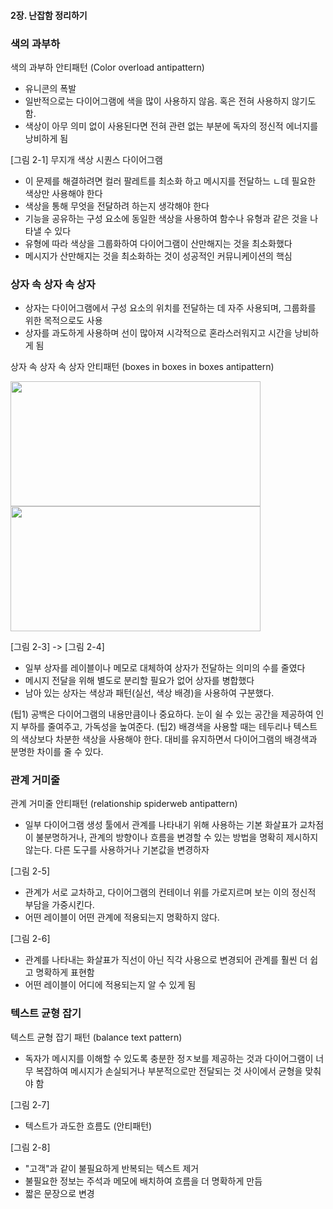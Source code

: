 #### 2장. 난잡함 정리하기

### 색의 과부하

색의 과부하 안티패턴 (Color overload antipattern)
- 유니콘의 폭발 
- 일반적으로는 다이어그램에 색을 많이 사용하지 않음. 혹은 전혀 사용하지 않기도 함.
- 색상이 아무 의미 없이 사용된다면 전혀 관련 없는 부분에 독자의 정신적 에너지를 낭비하게 됨

[그림 2-1] 무지개 색상 시퀀스 다이어그램

- 이 문제를 해결하려면 컬러 팔레트를 최소화 하고 메시지를 전달하느 ㄴ데 필요한 색상만 사용해야 한다
- 색상을 통해 무엇을 전달하려 하는지 생각해야 한다
- 기능을 공유하는 구성 요소에 동일한 색상을 사용하여 함수나 유형과 같은 것을 나타낼 수 있다
- 유형에 따라 색상을 그룹화하여 다이어그램이 산만해지는 것을 최소화했다
- 메시지가 산만해지는 것을 최소화하는 것이 성공적인 커뮤니케이션의 핵심

### 상자 속 상자 속 상자
- 상자는 다이어그램에서 구성 요소의 위치를 전달하는 데 자주 사용되며, 그룹화를 위한 목적으로도 사용
- 상자를 과도하게 사용하며 선이 많아져 시각적으로 혼라스러워지고 시간을 낭비하게 됨

상자 속 상자 속 상자 안티패턴 (boxes in boxes in boxes antipattern)

<img src= "https://github.com/user-attachments/assets/0ea7305b-2611-4841-b9fc-96e4ea65f05f" width=400 height=200>
<img src= "https://github.com/user-attachments/assets/70c4ea00-67df-4e01-86ee-2196c9a915e7" width=400 height=200>

[그림 2-3] -> [그림 2-4]
- 일부 상자를 레이블이나 메모로 대체하여 상자가 전달하는 의미의 수를 줄였다
- 메시지 전달을 위해 별도로 분리할 필요가 없어 상자를 병합했다
- 남아 있는 상자는 색상과 패턴(실선, 색상 배경)을 사용하여 구분했다.

(팁1) 공백은 다이어그램의 내용만큼이나 중요하다. 눈이 쉴 수 있는 공간을 제공하여 인지 부하를 줄여주고, 가독성을 높여준다.
(팁2) 배경색을 사용할 때는 테두리나 텍스트의 색상보다 차분한 색상을 사용해야 한다. 대비를 유지하면서 다이어그램의 배경색과 분명한 차이를 줄 수 있다.

### 관계 거미줄

관계 거미줄 안티패턴 (relationship spiderweb antipattern)
- 일부 다이어그램 생성 툴에서 관계를 나타내기 위해 사용하는 기본 화살표가 교차점이 불분명하거나, 관계의 방향이나 흐름을 변경할 수 있는 방법을 명확히 제시하지 않는다. 다른 도구를 사용하거나 기본값을 변경하자

[그림 2-5]
- 관계가 서로 교차하고, 다이어그램의 컨테이너 위를 가로지르며 보는 이의 정신적 부담을 가중시킨다.
- 어떤 레이블이 어떤 관계에 적용되는지 명확하지 않다.

[그림 2-6]
- 관계를 나타내는 화살표가 직선이 아닌 직각 사용으로 변경되어 관계를 훨씬 더 쉽고 명확하게 표현함
- 어떤 레이블이 어디에 적용되는지 알 수 있게 됨

### 텍스트 균형 잡기

텍스트 균형 잡기 패턴 (balance text pattern)
- 독자가 메시지를 이해할 수 있도록 충분한 정ㅈ보를 제공하는 것과 다이어그램이 너무 복잡하여 메시지가 손실되거나 부분적으로만 전달되는 것 사이에서 균형을 맞춰야 함

[그림 2-7]
- 텍스트가 과도한 흐름도 (안티패턴)

[그림 2-8]
- "고객"과 같이 불필요하게 반복되는 텍스트 제거
- 불필요한 정보는 주석과 메모에 배치하여 흐름을 더 명확하게 만듬
- 짧은 문장으로 변경
